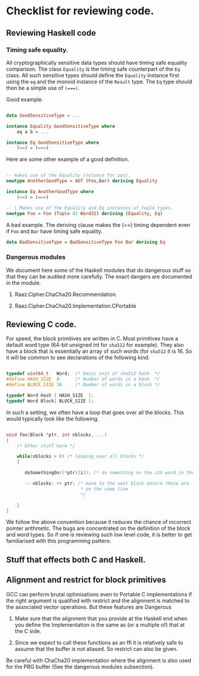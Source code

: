 # Checklist for reviewing code.

## Reviewing Haskell code

### Timing safe equality.

All cryptographically sensitive data types should have timing safe
equality comparison. The class `Equality` is the timing safe
counterpart of the `Eq` class. All such sensitive types should define
the `Equality` instance first using the `eq` and the monoid instance
of the `Result` type. The `Eq` type should then be a simple use of
`(===)`.

Good example.

```haskell

data GoodSensitiveType = ...

instance Equality GoodSensitiveType where
	eq a b = ...

instance Eq GoodSensitiveType where
	(==) = (===)

```

Here are some other example of a good definition.

```haskell

-- makes use of the Equality instance for pair.
newtype AnotherGoodType = AGT (Foo,Bar) deriving Equality

instance Eq AnotherGoodType where
	(==) = (===)

-- | Makes use of the Equality and Eq instances of tuple types.
newtype Foo = Foo (Tuple 42 Word32) deriving (Equality, Eq)


```

A bad example. The deriving clause makes the (==) timing dependent
even if `Foo` and `Bar` have timing safe equality.

```haskell
data BadSensitiveType = BadSensitiveType Foo Bar deriving Eq

```


### Dangerous modules

We document here some of the Haskell modules that do dangerous stuff
so that they can be audited more carefully. The exact dangers are
documented in the module.


1. Raaz.Cipher.ChaCha20.Recommendation.

2. Raaz.Cipher.ChaCha20.Implementation.CPortable


## Reviewing C code.

For speed, the block primitives are written in C. Most primitives have
a default word type (64-bit unsigned int for `sha512` for
example). They also have a block that is essentially an array of such
words (for `sha512` it is 16. So it will be common to see declarations
of the following kind.

```C

typedef uint64_t   Word;  /* basic unit of sha512 hash  */
#define HASH_SIZE  8      /* Number of words in a Hash  */
#define BLOCK_SIZE 16     /* Number of words in a block */

typedef Word Hash [ HASH_SIZE  ];
typedef Word Block[ BLOCK_SIZE ];

```

In such a setting, we often have a loop that goes over all the
blocks. This would typically look like the following.

```C

void foo(Block *ptr, int nblocks, ...)
{
	/* Other stuff here */

	while(nblocks > 0) /* looping over all blocks */
	{

       doSomethingOn((*ptr)[i]); /* do something on the ith word in the current block */

       -- nblocks; ++ ptr; /* move to the next block ensure these are
                            * on the same line
	                        */

	}
}

```

We follow the above convention because it reduces the chance of
incorrect pointer arithmetic. The bugs are concentrated on the
definition of the block and word types. So if one is reviewing such
low level code, it is better to get familiarised with this programming
pattern.


## Stuff that effects both C and Haskell.

## Alignment and restrict for block primitives

GCC can perform brutal optimisations even to Portable C
implementations if the right argument is qualified with restrict and
the alignment is matched to the associated vector operations. But these
features are Dangerous

1. Make sure that the alignment that you provide at the Haskell end
   when you define the Implementation is the same as (or a multiple
   of) that at the C side.

2. Since we expect to call these functions as an ffi it is relatively
   safe to assume that the buffer is not aliased. So restrict can also
   be given.

Be careful with ChaCha20 implementation where the alignment is also
used for the PRG buffer (See the dangerous modules subsection).
